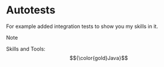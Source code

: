 # Autotests
For example added integration tests to show you my skills in it. 

> [!NOTE]  
> Skills and Tools: $${\color{gold}Java}$$ 
